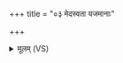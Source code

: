 +++
title = "०३ मेदस्वता यजमानाः"

+++
<details><summary>मूलम् (VS)</summary>

मेद॑स्वता॒ यज॑मानाः स्रु॒चाज्या॑नि॒ जुह्व॑तः। अ॑का॒मा वि॑श्वे वो देवाः॒ शिक्ष॑न्तो॒ नोप॑ शेकिम ॥
</details>